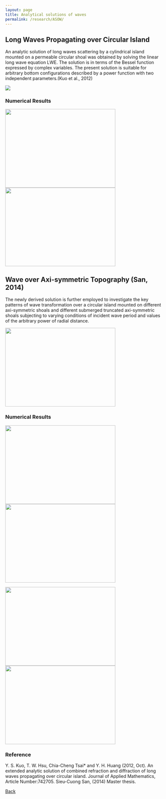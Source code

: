 ```yaml
---
layout: page
title: Analytical solutions of waves
permalink: /research/ASOW/
---
```

## Long Waves Propagating over Circular Island

An analytic solution of long waves scattering by a cylindrical island mounted on a permeable circular shoal was obtained by solving the linear long wave equation LWE. 
The solution is in terms of the Bessel function expressed by complex variables. The present solution is suitable for arbitrary bottom configurations described by a power function with two independent parameters.(Kuo et al., 2012)

<img src="https://raw.githubusercontent.com/FiniteTsai/FiniteTsai.github.io/master/images/research/Analytical solutions of waves/AS1.png" >

### Numerical Results

<img src="https://raw.githubusercontent.com/FiniteTsai/FiniteTsai.github.io/master/images/research/Analytical solutions of waves/AS2.png" width ="350" height="250" ><img src="https://raw.githubusercontent.com/FiniteTsai/FiniteTsai.github.io/master/images/research/Analytical solutions of waves/AS3.png" width ="350" height="250">

## Wave over Axi-symmetric Topography (San, 2014)

The newly derived solution is further employed to investigate the key patterns of wave transformation over a circular island mounted on different axi-symmetric shoals and different submerged truncated axi-symmetric shoals subjecting to varying conditions of incident wave period and values of the arbitrary power of radial distance.

<img src="https://raw.githubusercontent.com/FiniteTsai/FiniteTsai.github.io/master/images/research/Analytical solutions of waves/AS4_edited.png" width ="350" height="250">

### Numerical Results

<img src="https://raw.githubusercontent.com/FiniteTsai/FiniteTsai.github.io/master/images/research/Analytical solutions of waves/AS8.png" width ="350" height="250"><img src="https://raw.githubusercontent.com/FiniteTsai/FiniteTsai.github.io/master/images/research/Analytical solutions of waves/As7.png" width ="350" height="250">

<img src="https://raw.githubusercontent.com/FiniteTsai/FiniteTsai.github.io/master/images/research/Analytical solutions of waves/AS5.png" width ="350" height="250"><img src="https://raw.githubusercontent.com/FiniteTsai/FiniteTsai.github.io/master/images/research/Analytical solutions of waves/AS6.png" width ="350" height="250">

### Reference

Y. S. Kuo, T. W. Hsu, Chia-Cheng Tsai* and Y. H. Huang (2012, Oct). An extended analytic solution of combined refraction and diffraction of long waves propagating over circular island. Journal of Applied Mathematics, Article Number:742705.
Sieu-Cuong San, (2014) Master thesis.

[Back](https://finitetsai.github.io/research)
